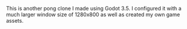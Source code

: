 This is another pong clone I made using Godot 3.5. I configured it with a much larger window size of 1280x800 as well as created my own game assets.

